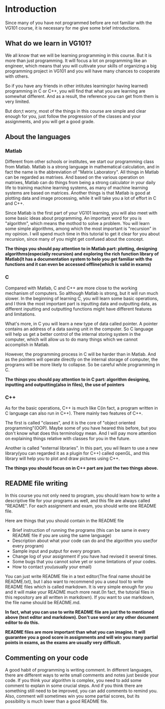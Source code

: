 # Introduction  
Since many of you have not programmed before are not familiar with the VG101 course, it is necessary for me give some brief introductions.  

## What do we learn in VG101?  
We all know that we will be learning programming in this course. But it is more than just programming. It will focus a lot on programming like an engineer, which means that you will cultivate your skills of organizing a big programming project in VG101 and you will have many chances to cooperate with others.  

So if you have any friends in other intitutes learning(or having learned) programming in C or C++, you will find that what you are learning are somewhat different. And as a result, the reference you can get from them is very limited.

But don;t worry, most of the things in this course are simple and clear enough for you, just follow the progression of the classes and your assignments, and you will get a good grade.

## About the languages  
### Matlab  
Different from other schools or institutes, we start our programming class from Matlab. Matlab is a strong language in mathematical calculation, and in fact the name is the abbreviation of "Matrix Laboratory". All things in Matlab can be regarded as matrixes. And based on the various operation on matrixes, Matlab can do things from being a strong calculator in your daily life to training machine learning systems, as many of machine learning systems are based on matrices. Another things is that Matlab is good at plotting data and image processing, while it will take you a lot of effort in C and C++.  

Since Matlab is the first part of your VG101 learning, you will also meet with some basic ideas about programming. An important word for you is "algorithm", which means the mothod to solve a problem. You will learn some simple algorithms, among which the most important is "recursion" in my opinion. I will spend much time in this tutorial to get it clear for you about recursion, since many of you might get confused about the concept.

**The things you should pay attention to in Matlab part: plotting,  designing algorithms(especially recursion) and exploring the rich function library of Matlab(It has a documentation system to helo you get familiar with the functions and it can even be accessed offline(which is valid in exams)**  

### C  
Compared with Matlab, C and C++ are more close to the working mechanism of computers. So although Matlab is strong, but it will run much slower. In the beginning of learning C, you will learn some basic operations, and I think the most important part is inputting data and outputting data, as different inputting and outputting functions might have different features and limitations.

What's more, in C you will learn a new type of data called pointer. A pointer contains an address of a data saving unit in the computer. So C language will help us get a better control of the internal storing system in the computer, which will allow us to do many things which we cannot accomplish in Matlab.

However, the programming process in C will be harder than in Matlab. And as the pointers will operate directly on the internal storage of computer, the programs will be more likely to collapse. So be careful while programming in C.

**The things you should pay attention to in C part: algorithm designing, inputting and outputting(also in files), the use of pointers**  

### C++
As for the basic operations, C++ is much like C(in fact, a program written in C language can also run in C++). There mainly two features of C++.

The first is called "classes", and it is the core of "object oriented programming"(OOP). Maybe some of you have heared this before, but you don't know what does this terminology mean. And I will pay more attention on explaining things relative with classes for you in the future.

Another is called "external libraries". In this part, you wil llearn to use a new library(you can regarded it as  a plugin for C++) called openGL, and this library will help you to plot and draw pictures using C++.

**The things you should focus on in C++ part are just the two things above.**  

## README file writing  
In this course you not only need to program, you should learn how to write a descriptive file for your programs as well, and this file are always called "README". For each assignment and exam, you should write one README file.

Here are things that you should contain in the README file

+ Brief instruction of running the programs (this can be same in every README file if you are using the same language)  
+ Description about what your code can do and the algorithm you use(for every program)  
+ Sample input and putput for every program.  
+ Change log of your assignment if you have had revised it several times.  
+ Some bugs that you cannot solve yet or some limtations of your codes.  
+ How to contact you(usually your email)  

You can just write README file in a text editor(The final name should be README.txt), but I also want to recommend you a useul tool to write README files which is called markdown. It is very simple enough for you and it will make your README much more neat.(In fact, the tutorial files in this repository are all written in markdown). If you want to use markdown, the file name should be README.md.  

**In fact, what you can use to write README file are just the to mentioned above (text editor and markdown). Don't use word or any other document editor to do this.**

**README files are more important than what you can imagine. It will guarantee you a good score in assignments and will win you many partial points in exams, as the exams are usually very difficult.**

## Commenting on your code  
A good habit of programming is writing comment. In different languages, there are different ways to write small comments and notes just beside your code. If you think your algorithm is complex, you need to add some comment to explain in some crucial steps. And if you think there are something still need to be improved, you can add comments to remind you. Also, comment will sometimes win you some partial scores, but its possibility is much lower than a good README file.